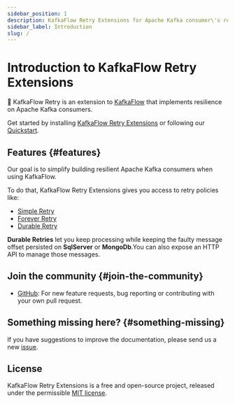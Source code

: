 ```yaml
---
sidebar_position: 1
description: KafkaFlow Retry Extensions for Apache Kafka consumer\'s resilience.
sidebar_label: Introduction
slug: /
---
```


# Introduction to KafkaFlow Retry Extensions

🔁 KafkaFlow Retry is an extension to [KafkaFlow](https://github.com/Farfetch/kafkaflow) that implements resilience on Apache Kafka consumers.

Get started by installing [KafkaFlow Retry Extensions](getting-started/installation) or following our [Quickstart](getting-started/quickstart).

## Features {#features}

Our goal is to simplify building resilient Apache Kafka consumers when using KafkaFlow. 

To do that, KafkaFlow Retry Extensions gives you access to retry policies like:
 - [Simple Retry](guides/simple-retries)
 - [Forever Retry](guides/forever-retries)
 - [Durable Retry](guides/durable-retries)

**Durable Retries** let you keep processing while keeping the faulty message offset persisted on **SqlServer** or **MongoDb**.You can also expose an HTTP API to manage those messages.

## Join the community {#join-the-community}

- [GitHub](https://github.com/farfetch/kafkaflow-retry-extensions): For new feature requests, bug reporting or contributing with your own pull request.

## Something missing here? {#something-missing}

If you have suggestions to improve the documentation, please send us a new [issue](https://github.com/farfetch/kafkaflow-retry-extensions/issues).


## License

KafkaFlow Retry Extensions is a free and open-source project, released under the permissible [MIT license](https://github.com/Farfetch/kafkaflow/blob/master/LICENSE). 